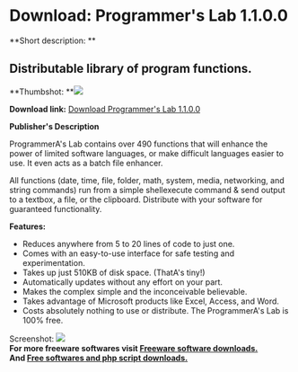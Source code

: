 # Download: Programmer's Lab 1.1.0.0

**Short description: **

## Distributable library of program functions.

  
**Thumbshot: **![](http://www.freewarefiles.com/screenshot/prgmmrslab_md.gif)   
  
**Download link:** [Download Programmer's Lab 1.1.0.0](http://freesoftwares.boysofts.com/Programmers-Lab_program_70225.html)  
  

**Publisher's Description**  
  

ProgrammerA's Lab contains over 490 functions that will enhance the power of
limited software languages, or make difficult languages easier to use. It even
acts as a batch file enhancer.

All functions (date, time, file, folder, math, system, media, networking, and
string commands) run from a simple shellexecute command & send output to a
textbox, a file, or the clipboard. Distribute with your software for
guaranteed functionality.

**Features:**

  * Reduces anywhere from 5 to 20 lines of code to just one. 
  * Comes with an easy-to-use interface for safe testing and experimentation. 
  * Takes up just 510KB of disk space. (ThatA's tiny!) 
  * Automatically updates without any effort on your part. 
  * Makes the complex simple and the inconceivable believable. 
  * Takes advantage of Microsoft products like Excel, Access, and Word. 
  * Costs absolutely nothing to use or distribute. The ProgrammerA's Lab is 100% free. 

  
  
Screenshot: ![](http://www.freewarefiles.com/screenshot/prgmmrslab.gif)  
**For more freeware softwares visit [Freeware software downloads.](http://freesoftwares.boysofts.com/)**   
**And [Free softwares and php script downloads.](http://www.boysofts.com/)**

